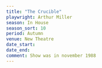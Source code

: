 ```yaml
---
title: "The Crucible"
playwright: Arthur Miller
season: In House
season_sort: 10
period: Autumn
venue: New Theatre
date_start:
date_end:
comment: Show was in november 1988
---
```

